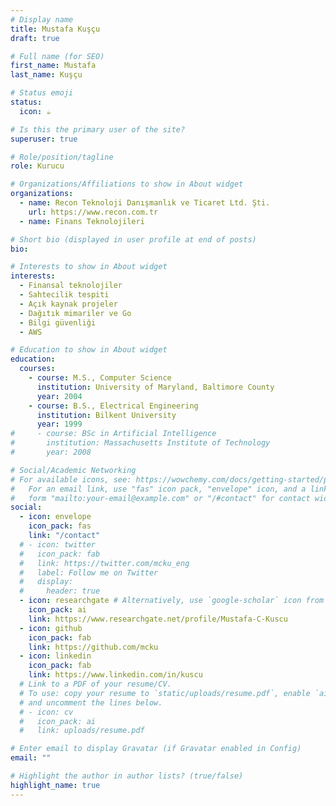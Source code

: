 ```yaml
---
# Display name
title: Mustafa Kuşçu
draft: true

# Full name (for SEO)
first_name: Mustafa
last_name: Kuşçu

# Status emoji
status:
  icon: ☕️

# Is this the primary user of the site?
superuser: true

# Role/position/tagline
role: Kurucu

# Organizations/Affiliations to show in About widget
organizations:
  - name: Recon Teknoloji Danışmanlık ve Ticaret Ltd. Şti.
    url: https://www.recon.com.tr
  - name: Finans Teknolojileri

# Short bio (displayed in user profile at end of posts)
bio:

# Interests to show in About widget
interests:
  - Finansal teknolojiler
  - Sahtecilik tespiti
  - Açık kaynak projeler
  - Dağıtık mimariler ve Go
  - Bilgi güvenliği
  - AWS

# Education to show in About widget
education:
  courses:
    - course: M.S., Computer Science
      institution: University of Maryland, Baltimore County
      year: 2004
    - course: B.S., Electrical Engineering
      institution: Bilkent University
      year: 1999
#     - course: BSc in Artificial Intelligence
#       institution: Massachusetts Institute of Technology
#       year: 2008

# Social/Academic Networking
# For available icons, see: https://wowchemy.com/docs/getting-started/page-builder/#icons
#   For an email link, use "fas" icon pack, "envelope" icon, and a link in the
#   form "mailto:your-email@example.com" or "/#contact" for contact widget.
social:
  - icon: envelope
    icon_pack: fas
    link: "/contact"
  # - icon: twitter
  #   icon_pack: fab
  #   link: https://twitter.com/mcku_eng
  #   label: Follow me on Twitter
  #   display:
  #     header: true
  - icon: researchgate # Alternatively, use `google-scholar` icon from `ai` icon pack
    icon_pack: ai
    link: https://www.researchgate.net/profile/Mustafa-C-Kuscu
  - icon: github
    icon_pack: fab
    link: https://github.com/mcku
  - icon: linkedin
    icon_pack: fab
    link: https://www.linkedin.com/in/kuscu
  # Link to a PDF of your resume/CV.
  # To use: copy your resume to `static/uploads/resume.pdf`, enable `ai` icons in `params.yaml`,
  # and uncomment the lines below.
  # - icon: cv
  #   icon_pack: ai
  #   link: uploads/resume.pdf

# Enter email to display Gravatar (if Gravatar enabled in Config)
email: ""

# Highlight the author in author lists? (true/false)
highlight_name: true
---
```

